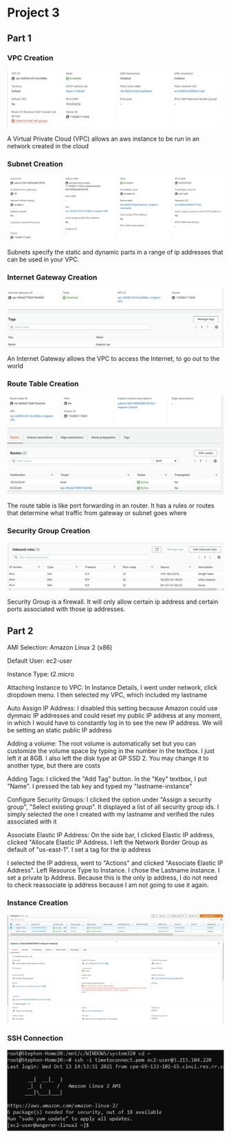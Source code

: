 # Project 3

## Part 1
### VPC Creation

![VPC screenshot](Images/VPC_Creation.PNG)

A Virtual Private Cloud (VPC) allows an aws instance to be run in an network created in the cloud

### Subnet Creation

![Subnet screenshot](Images/Subnet_Creation.PNG)

Subnets specify the static and dynamic parts in a range of ip addresses that can be used in your VPC.

### Internet Gateway Creation

![Internet Gateway screenshot](Images/IG_Creation.PNG)

An Internet Gateway allows the VPC to access the Internet, to go out to the world

### Route Table Creation

![Route Table screenshot](Images/RT_Creation.PNG)

The route table is like port forwarding in an router. It has a rules or routes that determine what traffic from gateway or subnet goes where

### Security Group Creation

![Security Group screenshot](Images/SG_Creation.PNG)

Security Group is a firewall. It will only allow certain ip address and certain ports associated with those ip addresses.

## Part 2

AMI Selection: Amazon Linux 2 (x86)

Default User: ec2-user

Instance Type: t2.micro

Attaching Instance to VPC: In Instance Details, I went under network, click dropdown menu. I then selected my VPC, which included my lastname

Auto Assign IP Address: I disabled this setting because Amazon could use dynmaic IP addresses and could reset my public IP address at any moment, in which I would have to constantly log in to see the new IP address. We will be setting an static public IP address

Adding a volume: The root volume is automatically set but you can customize the volume space by typing in the number in the textbox. I just left it at 8GB. I also left the disk type at GP SSD 2. You may change it to another type, but there are costs

Adding Tags: I clicked the "Add Tag" button. In the "Key" textbox, I put "Name". I pressed the tab key and typed my "lastname-instance"

Configure Security Groups: I clicked the option under "Assign a security group", "Select existing group". It displayed a list of all security group ids. I simply selected the one I created with my lastname and verified the rules associated with it

Associate Elastic IP Address: On the side bar, I clicked Elastic IP address, clicked "Allocate Elastic IP Address. I left the Network Border Group as default of "us-east-1". I set a tag for the ip address

I selected the IP address, went to "Actions" and clicked "Associate Elastic IP Address". Left Resource Type to Instance. I chose the Lastname instance. I set a private Ip Address. Because this is the only ip address, I do not need to check reassociate ip address because I am not going to use it again.

### Instance Creation

![Instance Creation screenshot](Images/Instance_Creation.PNG)

### SSH Connection

![Route Table screenshot](Images/SSH_Connection.PNG)